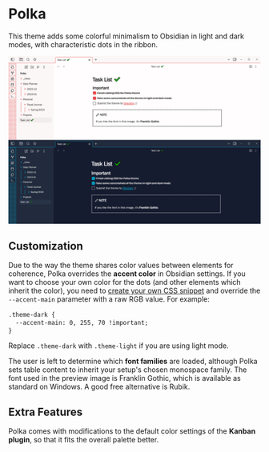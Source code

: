 # Polka

This theme adds some colorful minimalism to Obsidian in light and dark modes, with characteristic dots in the ribbon.

![Screenshot](polka.png)

## Customization

Due to the way the theme shares color values between elements for coherence, Polka overrides the **accent color** in Obsidian settings. If you want to choose your own color for the dots (and other elements which inherit the color), you need to [create your own CSS snippet](https://help.obsidian.md/Extending+Obsidian/CSS+snippets) and override the `--accent-main` parameter with a raw RGB value. For example:

```
.theme-dark {
  --accent-main: 0, 255, 70 !important;
}
```

Replace `.theme-dark` with `.theme-light` if you are using light mode.

The user is left to determine which **font families** are loaded, although Polka sets table content to inherit your setup's chosen monospace family. The font used in the preview image is Franklin Gothic, which is available as standard on Windows. A good free alternative is Rubik.

## Extra Features

Polka comes with modifications to the default color settings of the **Kanban plugin**, so that it fits the overall palette better.
